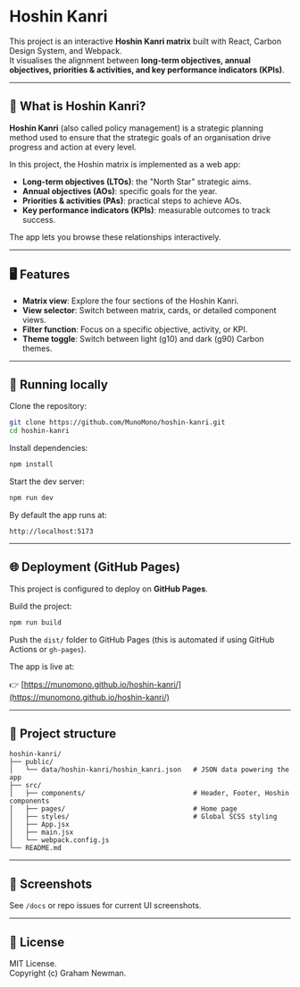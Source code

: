 # Hoshin Kanri

This project is an interactive **Hoshin Kanri matrix** built with React, Carbon Design System, and Webpack.  
It visualises the alignment between **long-term objectives, annual objectives, priorities & activities, and key performance indicators (KPIs)**.

---

## 📖 What is Hoshin Kanri?

**Hoshin Kanri** (also called policy management) is a strategic planning method used to ensure that the strategic goals of an organisation drive progress and action at every level.

In this project, the Hoshin matrix is implemented as a web app:

- **Long-term objectives (LTOs)**: the "North Star" strategic aims.  
- **Annual objectives (AOs)**: specific goals for the year.  
- **Priorities & activities (PAs)**: practical steps to achieve AOs.  
- **Key performance indicators (KPIs)**: measurable outcomes to track success.  

The app lets you browse these relationships interactively.

---

## 🖥️ Features

- **Matrix view**: Explore the four sections of the Hoshin Kanri.  
- **View selector**: Switch between matrix, cards, or detailed component views.  
- **Filter function**: Focus on a specific objective, activity, or KPI.  
- **Theme toggle**: Switch between light (g10) and dark (g90) Carbon themes.  

---

## 🚀 Running locally

Clone the repository:

```bash
git clone https://github.com/MunoMono/hoshin-kanri.git
cd hoshin-kanri
```

Install dependencies:

```bash
npm install
```

Start the dev server:

```bash
npm run dev
```

By default the app runs at:

```
http://localhost:5173
```

---

## 🌐 Deployment (GitHub Pages)

This project is configured to deploy on **GitHub Pages**.

Build the project:

```bash
npm run build
```

Push the `dist/` folder to GitHub Pages (this is automated if using GitHub Actions or `gh-pages`).

The app is live at:

👉 [https://munomono.github.io/hoshin-kanri/](https://munomono.github.io/hoshin-kanri/)

---

## 📂 Project structure

```
hoshin-kanri/
├── public/
│   └── data/hoshin-kanri/hoshin_kanri.json   # JSON data powering the app
├── src/
│   ├── components/                           # Header, Footer, Hoshin components
│   ├── pages/                                # Home page
│   ├── styles/                               # Global SCSS styling
│   ├── App.jsx
│   ├── main.jsx
│   └── webpack.config.js
└── README.md
```

---

## 📸 Screenshots

See `/docs` or repo issues for current UI screenshots.

---

## 📝 License

MIT License.  
Copyright (c) Graham Newman.
